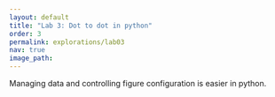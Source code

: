 ```yaml
---
layout: default
title: "Lab 3: Dot to dot in python"
order: 3
permalink: explorations/lab03
nav: true
image_path: 
---
```


Managing data and controlling figure configuration is easier in python.
